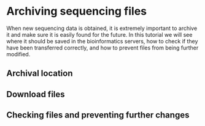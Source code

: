 # Archiving sequencing files

When new sequencing data is obtained, it is extremely important to archive it and make sure it is easily found for the future. In this tutorial we will see where it should be saved in the bioinformatics servers, how to check if they have been transferred correctly, and how to prevent files from being further modified.

## Archival location

## Download files

## Checking files and preventing further changes

